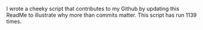 I wrote a cheeky script that contributes to my Github by updating this ReadMe to illustrate why more than commits matter. This script has run 1139 times.